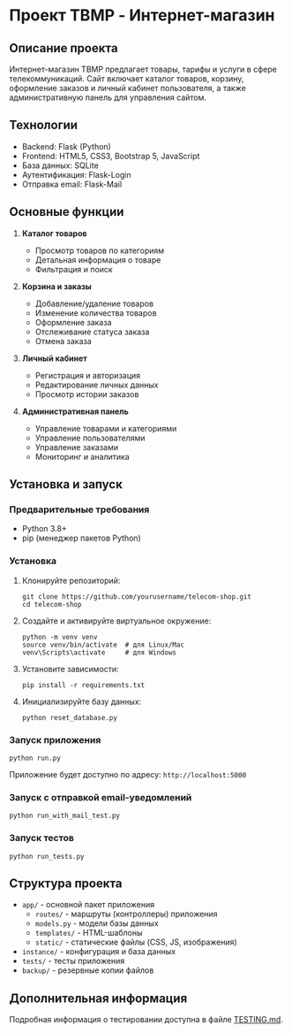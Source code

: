 # Проект TBMP - Интернет-магазин

## Описание проекта
Интернет-магазин TBMP предлагает товары, тарифы и услуги в сфере телекоммуникаций.
Сайт включает каталог товаров, корзину, оформление заказов и личный кабинет пользователя, 
а также административную панель для управления сайтом.

## Технологии
- Backend: Flask (Python)
- Frontend: HTML5, CSS3, Bootstrap 5, JavaScript
- База данных: SQLite
- Аутентификация: Flask-Login
- Отправка email: Flask-Mail

## Основные функции
1. **Каталог товаров**
   - Просмотр товаров по категориям
   - Детальная информация о товаре
   - Фильтрация и поиск

2. **Корзина и заказы**
   - Добавление/удаление товаров
   - Изменение количества товаров
   - Оформление заказа
   - Отслеживание статуса заказа
   - Отмена заказа

3. **Личный кабинет**
   - Регистрация и авторизация
   - Редактирование личных данных
   - Просмотр истории заказов

4. **Административная панель**
   - Управление товарами и категориями
   - Управление пользователями
   - Управление заказами
   - Мониторинг и аналитика

## Установка и запуск

### Предварительные требования
- Python 3.8+
- pip (менеджер пакетов Python)

### Установка
1. Клонируйте репозиторий:
   ```
   git clone https://github.com/yourusername/telecom-shop.git
   cd telecom-shop
   ```

2. Создайте и активируйте виртуальное окружение:
   ```
   python -m venv venv
   source venv/bin/activate  # для Linux/Mac
   venv\Scripts\activate     # для Windows
   ```

3. Установите зависимости:
   ```
   pip install -r requirements.txt
   ```

4. Инициализируйте базу данных:
   ```
   python reset_database.py
   ```

### Запуск приложения
```
python run.py
```
Приложение будет доступно по адресу: `http://localhost:5000`

### Запуск с отправкой email-уведомлений
```
python run_with_mail_test.py
```

### Запуск тестов
```
python run_tests.py
```

## Структура проекта
- `app/` - основной пакет приложения
  - `routes/` - маршруты (контроллеры) приложения
  - `models.py` - модели базы данных
  - `templates/` - HTML-шаблоны
  - `static/` - статические файлы (CSS, JS, изображения)
- `instance/` - конфигурация и база данных
- `tests/` - тесты приложения
- `backup/` - резервные копии файлов

## Дополнительная информация
Подробная информация о тестировании доступна в файле [TESTING.md](TESTING.md).
